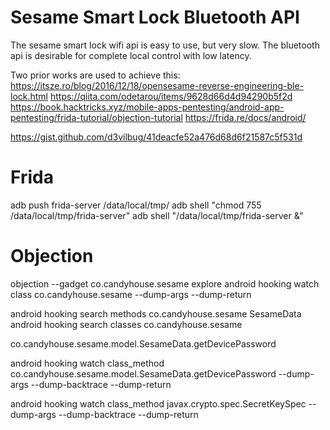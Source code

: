 # Sesame Smart Lock Bluetooth API
The sesame smart lock wifi api is easy to use, but very slow. 
The bluetooth api is desirable for complete local control with low latency.

Two prior works are used to achieve this:
https://itsze.ro/blog/2016/12/18/opensesame-reverse-engineering-ble-lock.html
https://qiita.com/odetarou/items/9628d66d4d94290b5f2d
https://book.hacktricks.xyz/mobile-apps-pentesting/android-app-pentesting/frida-tutorial/objection-tutorial
https://frida.re/docs/android/

https://gist.github.com/d3vilbug/41deacfe52a476d68d6f21587c5f531d

# Frida

adb push frida-server /data/local/tmp/
adb shell "chmod 755 /data/local/tmp/frida-server"
adb shell "/data/local/tmp/frida-server &"



# Objection
objection --gadget co.candyhouse.sesame explore
android hooking watch class co.candyhouse.sesame --dump-args --dump-return

android hooking search methods co.candyhouse.sesame SesameData
android hooking search classes co.candyhouse.sesame

co.candyhouse.sesame.model.SesameData.getDevicePassword


android hooking watch class_method co.candyhouse.sesame.model.SesameData.getDevicePassword --dump-args --dump-backtrace --dump-return

android hooking watch class_method javax.crypto.spec.SecretKeySpec --dump-args --dump-backtrace --dump-return


